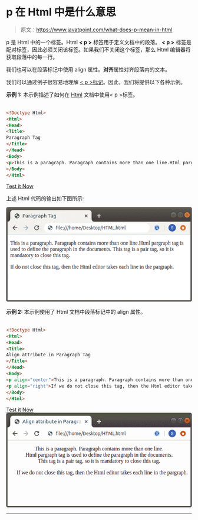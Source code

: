 # p 在 Html 中是什么意思

> 原文：<https://www.javatpoint.com/what-does-p-mean-in-html>

p 是 Html 中的一个标签。Html **< p >** 标签用于定义文档中的段落。 **< p >** 标签是配对标签，因此必须关闭该标签。如果我们不关闭这个标签，那么 Html 编辑器将获取段落中的每一行。

我们也可以在段落标记中使用 align 属性。**对齐**属性对齐段落内的文本。

我们可以通过例子很容易地理解 [< p >标记](https://www.javatpoint.com/html-paragraph)。因此，我们将提供以下各种示例。

**示例 1:** 本示例描述了如何在 [Html](https://www.javatpoint.com/html-tutorial) 文档中使用< p >标签。

```html

<!Doctype Html>
<Html>   
<Head>    
<Title>   
Paragraph Tag
</Title>
</Head>
<Body> 
<p>This is a paragraph. Paragraph contains more than one line.Html pargraph tag is used to define the paragraph in the documents. This tag is a pair tag, so it is mandatory to close this tag. </p> If do not close this tag, then the Html editor takes each line in the pargraph. 
</Body> 
</Html>

```

[Test it Now](https://www.javatpoint.com/oprweb/test.jsp?filename=what-does-p-mean-in-html-1)

上述 Html 代码的输出如下图所示:

![What does p mean in Html](img/d252926f1ab2dba57c7ca7e68f238c82.png)

**示例 2:** 本示例使用了 Html 文档中段落标记中的 align 属性。

```html

<!Doctype Html>
<Html>   
<Head>    
<Title>   
Align attribute in Paragraph Tag
</Title>
</Head>
<Body> 
<p align="center">This is a paragraph. Paragraph contains more than one line.<br>Html pargraph tag is used to define the paragraph in the documents.<br> This tag is a pair tag, so it is mandatory to close this tag.</p> 
<p align="right">If we do not close this tag, then the Html editor takes each line in the pargraph. </p>
</Body> 
</Html>

```

[Test it Now](https://www.javatpoint.com/oprweb/test.jsp?filename=what-does-p-mean-in-html-2)
![What does p mean in Html](img/9a3f3cda8eae2a3d1166b92b11e13bf8.png)

* * *